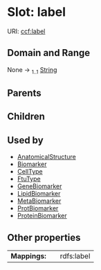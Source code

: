 
# Slot: label




URI: [ccf:label](http://purl.org/ccf/label)


## Domain and Range

None &#8594;  <sub>1..1</sub> [String](types/String.md)

## Parents


## Children


## Used by

 * [AnatomicalStructure](AnatomicalStructure.md)
 * [Biomarker](Biomarker.md)
 * [CellType](CellType.md)
 * [FtuType](FtuType.md)
 * [GeneBiomarker](GeneBiomarker.md)
 * [LipidBiomarker](LipidBiomarker.md)
 * [MetaBiomarker](MetaBiomarker.md)
 * [ProtBiomarker](ProtBiomarker.md)
 * [ProteinBiomarker](ProteinBiomarker.md)

## Other properties

|  |  |  |
| --- | --- | --- |
| **Mappings:** | | rdfs:label |

